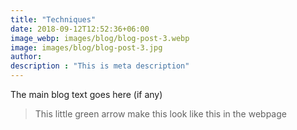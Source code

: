 ```yaml
---
title: "Techniques"
date: 2018-09-12T12:52:36+06:00
image_webp: images/blog/blog-post-3.webp
image: images/blog/blog-post-3.jpg
author:
description : "This is meta description"
---
```


The main blog text goes here (if any)

> This little green arrow make this look like this in the webpage
